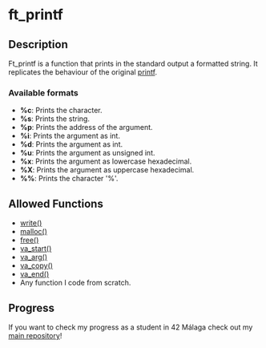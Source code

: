 # ft_printf

## Description

Ft_printf is a function that prints in the standard output a formatted string. It replicates the behaviour of the original [printf](https://www.man7.org/linux/man-pages/man3/printf.3.html).

### Available formats

- **%c**: Prints the character.
- **%s**: Prints the string.
- **%p**: Prints the address of the argument.
- **%i**: Prints the argument as int.
- **%d**: Prints the argument as int.
- **%u**: Prints the argument as unsigned int.
- **%x**: Prints the argument as lowercase hexadecimal.
- **%X**: Prints the argument as uppercase hexadecimal.
- **%%**: Prints the character '%'.

## Allowed Functions

- [write()](https://man7.org/linux/man-pages/man2/write.2.html)
- [malloc()](https://www.man7.org/linux/man-pages/man3/malloc.3.html)
- [free()](https://linux.die.net/man/3/free)
- [va_start()](https://linux.die.net/man/3/va_start)
- [va_arg()](https://linux.die.net/man/3/va_arg)
- [va_copy()](https://linux.die.net/man/3/va_copy)
- [va_end()](https://linux.die.net/man/3/va_end)
- Any function I code from scratch.

## Progress

If you want to check my progress as a student in 42 Málaga check out my [main repository](https://github.com/SrVariable/42Malaga)!
